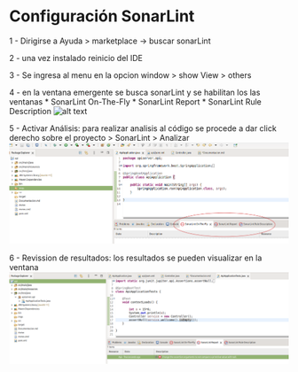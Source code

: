 # Configuración SonarLint


1 - Dirigirse a Ayuda > marketplace -> buscar sonarLint

2 - una vez instalado reinicio del IDE

3 - Se ingresa al menu en la opcion window > show View > others 

4 - en la ventana emergente se busca sonarLint y se habilitan los las ventanas 
	* SonarLint On-The-Fly
	* SonarLint Report
	* SonarLint Rule Description
	![alt text](/api/imgs/Selection_148.png)

5 - Activar Análisis: para realizar analisis al código se procede a dar click derecho sobre el proyecto > SonarLint > Analizar
![imagen analisis](imgs/Selection_149.png)

6 - Revission de resultados: los resultados se pueden visualizar en la ventana 
![imagen analisis](/imgs/Selection_150.png)